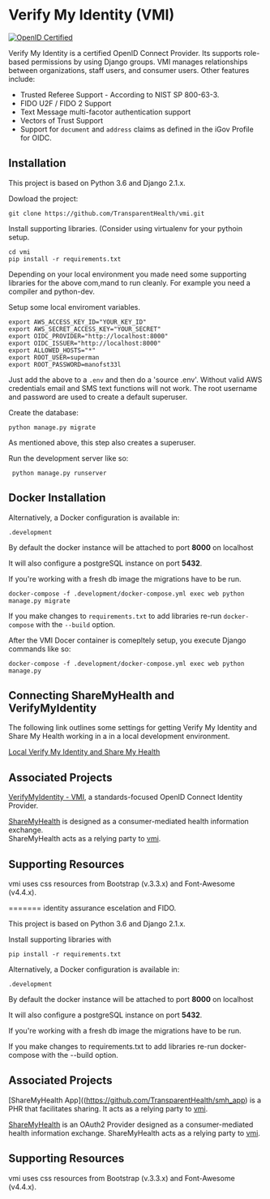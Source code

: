 # Verify My Identity (VMI)

[![OpenID Certified](https://cloud.githubusercontent.com/assets/1454075/7611268/4d19de32-f97b-11e4-895b-31b2455a7ca6.png)](https://openid.net/certification/)

Verify My Identity is a certified OpenID Connect Provider. Its supports role-based permissions by using Django groups. VMI manages relationships between organizations, staff users, and consumer users. Other features include:


* Trusted Referee Support - According to NIST SP 800-63-3.
* FIDO U2F / FIDO 2 Support
* Text Message multi-facotor authentication support 
* Vectors of Trust Support
* Support for `document` and `address` claims as defined in the iGov Profile for OIDC.


Installation
------------

This project is based on Python 3.6 and Django 2.1.x. 

Dowload the project:

    git clone https://github.com/TransparentHealth/vmi.git
   

Install supporting libraries. (Consider using virtualenv for your pythoin setup.

    cd vmi
    pip install -r requirements.txt

Depending on your local environment you made need some supporting libraries
for the above com,mand to run cleanly. For example you need a 
compiler and python-dev.

Setup some local enviroment variables. 


    export AWS_ACCESS_KEY_ID="YOUR_KEY_ID"
    export AWS_SECRET_ACCESS_KEY="YOUR_SECRET"
    export OIDC_PROVIDER="http://localhost:8000"
    export OIDC_ISSUER="http://localhost:8000"
    export ALLOWED_HOSTS="*"
    export ROOT_USER=superman
    export ROOT_PASSWORD=manofst33l

Just add the above to a `.env` and then do a 'source .env'. Without valid 
AWS credentials email and SMS text functions will not work. The root username and password 
are used to create a default superuser.

Create the database:

    python manage.py migrate

As mentioned above, this step also creates a superuser.

Run the development server like so:


     python manage.py runserver




Docker Installation
-------------------

Alternatively, a Docker configuration is available in:

    .development

By default the docker instance will be attached to 
port **8000** on localhost

It will also configure a postgreSQL instance on port **5432**.

If you're working with a fresh db image
the migrations have to be run.

```
docker-compose -f .development/docker-compose.yml exec web python manage.py migrate
```

If you make changes to `requirements.txt` to add libraries re-run 
`docker-compose` with the `--build` option.

After the VMI Docer container is comepltely setup, you execute Django 
commands like so:


`docker-compose -f .development/docker-compose.yml exec web python manage.py`




Connecting ShareMyHealth and VerifyMyIdentity
---------------------------------------------

The following link outlines some settings for getting Verify My Identity and Share My Health working in
a in a local development environment.

[Local Verify My Identity and Share My Health](https://gist.github.com/whytheplatypus/4b11eec09df978656b9007155a96c7dd)



## Associated Projects

[VerifyMyIdentity - VMI](https://github.com/TransparentHealth/vmi), 
a standards-focused OpenID Connect Identity Provider.

[ShareMyHealth](https://github.com/TransparentHealth/sharemyhealth) is designed as a 
consumer-mediated health information exchange.  
ShareMyHealth acts as a relying party to 
[vmi](https://github.com/TransparentHealth/vmi).

## Supporting Resources

vmi uses css resources from Bootstrap (v.3.3.x) and 
Font-Awesome (v4.4.x). 


=======
identity assurance escelation and FIDO.

This project is based on Python 3.6 and Django 2.1.x.

Install supporting libraries with

    pip install -r requirements.txt
    

Alternatively, a Docker configuration is available in:

    .development

By default the docker instance will be attached to 
port **8000** on localhost

It will also configure a postgreSQL instance on port **5432**.

If you're working with a fresh db image
the migrations have to be run.

If you make changes to requirements.txt to add libraries re-run 
docker-compose with the --build option.

## Associated Projects

[ShareMyHealth App]((https://github.com/TransparentHealth/smh_app) is a PHR that facilitates sharing. It acts as a relying party to
[vmi](https://github.com/TransparentHealth/vmi).


[ShareMyHealth](https://github.com/TransparentHealth/sharemyhealth) is an OAuth2 Provider designed as a 
consumer-mediated health information exchange.  ShareMyHealth acts as a relying party to 
[vmi](https://github.com/TransparentHealth/vmi).




## Supporting Resources

vmi uses css resources from Bootstrap (v.3.3.x) and 
Font-Awesome (v4.4.x). 
